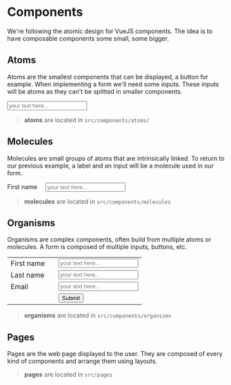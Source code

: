 # Components

We're following the atomic design for VueJS components. The idea is to have composable components some small, some bigger.

## Atoms

Atoms are the smallest components that can be displayed, a button for example.
When implementing a form we'll need some inputs. These inputs will be atoms as they can't be splitted in smaller components.

<div class="example">
    <input type="text" placeholder="your text here..." />
</div>

> **atoms** are located in `src/components/atoms/`

## Molecules

Molecules are small groups of atoms that are intrinsically linked.
To return to our previous example, a label and an input will be a molecule used in our form.

<div class="example">
    <span style="margin-right: 1rem;">First name</span>
    <input type="text" placeholder="your text here..." />
</div>

> **molecules** are located in `src/components/molecules`

## Organisms

Organisms are complex components, often build from multiple atoms or molecules.
A form is composed of multiple inputs, buttons, etc.

<div class="example">
    <table>
        <tr>
            <td><span style="margin-right: 1rem;">First name</span></td>
            <td><input type="text" placeholder="your text here..." /></td>
        </tr>
        <tr>
            <td><span style="margin-right: 1rem;">Last name</span></td>
            <td><input type="text" placeholder="your text here..." /></td>
        </tr>
        <tr>
            <td><span style="margin-right: 1rem;">Email</span></td>
            <td><input type="text" placeholder="your text here..." /></td>
        </tr>
        <tr>
            <td></td>
            <td><button>Submit</button></td>
        </tr>
    </table>
</div>

> **organisms** are located in `src/components/organisms`

## Pages

Pages are the web page displayed to the user. They are composed of every kind of components and arrange them using layouts.

> **pages** are located in `src/pages`
